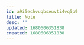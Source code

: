 ```yaml
---
id: a9i5echvuqbseuvti4vq5p9
title: Note
desc: ''
updated: 1680606351838
created: 1680606351838
---
```

